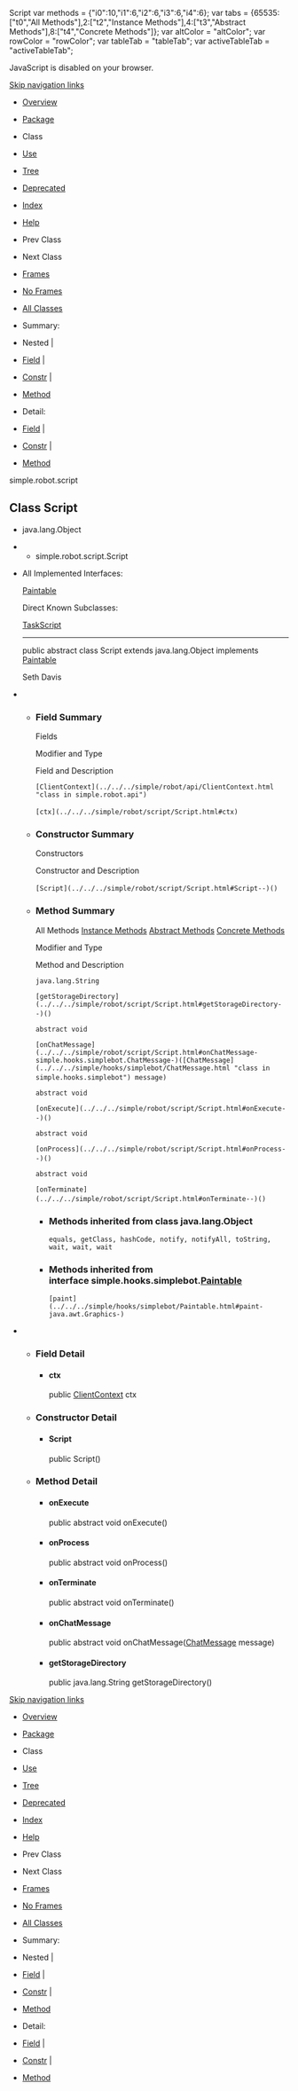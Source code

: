 Script   <!-- try { if (location.href.indexOf('is-external=true') == -1) { parent.document.title="Script"; } } catch(err) { } //--> var methods = {"i0":10,"i1":6,"i2":6,"i3":6,"i4":6}; var tabs = {65535:\["t0","All Methods"\],2:\["t2","Instance Methods"\],4:\["t3","Abstract Methods"\],8:\["t4","Concrete Methods"\]}; var altColor = "altColor"; var rowColor = "rowColor"; var tableTab = "tableTab"; var activeTableTab = "activeTableTab";

JavaScript is disabled on your browser.

[Skip navigation links](#skip.navbar.top "Skip navigation links")

*   [Overview](../../../overview-summary.html)
*   [Package](package-summary.html)
*   Class
*   [Use](class-use/Script.html)
*   [Tree](package-tree.html)
*   [Deprecated](../../../deprecated-list.html)
*   [Index](../../../index-files/index-1.html)
*   [Help](../../../help-doc.html)

*   Prev Class
*   Next Class

*   [Frames](../../../index.html?simple/robot/script/Script.html)
*   [No Frames](Script.html)

*   [All Classes](../../../allclasses-noframe.html)

<!-- allClassesLink = document.getElementById("allclasses\_navbar\_top"); if(window==top) { allClassesLink.style.display = "block"; } else { allClassesLink.style.display = "none"; } //-->

*   Summary: 
*   Nested | 
*   [Field](#field.summary) | 
*   [Constr](#constructor.summary) | 
*   [Method](#method.summary)

*   Detail: 
*   [Field](#field.detail) | 
*   [Constr](#constructor.detail) | 
*   [Method](#method.detail)

simple.robot.script

Class Script
------------

*   java.lang.Object
*   *   simple.robot.script.Script

*   All Implemented Interfaces:
    
    [Paintable](../../../simple/hooks/simplebot/Paintable.html "interface in simple.hooks.simplebot")
    
    Direct Known Subclasses:
    
    [TaskScript](../../../simple/hooks/scripts/task/TaskScript.html "class in simple.hooks.scripts.task")
    
    * * *
    
      
    
    public abstract class Script
    extends java.lang.Object
    implements [Paintable](../../../simple/hooks/simplebot/Paintable.html "interface in simple.hooks.simplebot")
    
    Seth Davis
    

*   *   ### Field Summary
        
        Fields 
        
        Modifier and Type
        
        Field and Description
        
        `[ClientContext](../../../simple/robot/api/ClientContext.html "class in simple.robot.api")`
        
        `[ctx](../../../simple/robot/script/Script.html#ctx)` 
        
    
    *   ### Constructor Summary
        
        Constructors 
        
        Constructor and Description
        
        `[Script](../../../simple/robot/script/Script.html#Script--)()` 
        
    
    *   ### Method Summary
        
        All Methods [Instance Methods](javascript:show\(2\);) [Abstract Methods](javascript:show\(4\);) [Concrete Methods](javascript:show\(8\);) 
        
        Modifier and Type
        
        Method and Description
        
        `java.lang.String`
        
        `[getStorageDirectory](../../../simple/robot/script/Script.html#getStorageDirectory--)()` 
        
        `abstract void`
        
        `[onChatMessage](../../../simple/robot/script/Script.html#onChatMessage-simple.hooks.simplebot.ChatMessage-)([ChatMessage](../../../simple/hooks/simplebot/ChatMessage.html "class in simple.hooks.simplebot") message)` 
        
        `abstract void`
        
        `[onExecute](../../../simple/robot/script/Script.html#onExecute--)()` 
        
        `abstract void`
        
        `[onProcess](../../../simple/robot/script/Script.html#onProcess--)()` 
        
        `abstract void`
        
        `[onTerminate](../../../simple/robot/script/Script.html#onTerminate--)()` 
        
        *   ### Methods inherited from class java.lang.Object
            
            `equals, getClass, hashCode, notify, notifyAll, toString, wait, wait, wait`
        
        *   ### Methods inherited from interface simple.hooks.simplebot.[Paintable](../../../simple/hooks/simplebot/Paintable.html "interface in simple.hooks.simplebot")
            
            `[paint](../../../simple/hooks/simplebot/Paintable.html#paint-java.awt.Graphics-)`

*   *   ### Field Detail
        
        *   #### ctx
            
            public [ClientContext](../../../simple/robot/api/ClientContext.html "class in simple.robot.api") ctx
            
    
    *   ### Constructor Detail
        
        *   #### Script
            
            public Script()
            
    
    *   ### Method Detail
        
        *   #### onExecute
            
            public abstract void onExecute()
            
        
        *   #### onProcess
            
            public abstract void onProcess()
            
        
        *   #### onTerminate
            
            public abstract void onTerminate()
            
        
        *   #### onChatMessage
            
            public abstract void onChatMessage([ChatMessage](../../../simple/hooks/simplebot/ChatMessage.html "class in simple.hooks.simplebot") message)
            
        
        *   #### getStorageDirectory
            
            public java.lang.String getStorageDirectory()
            

[Skip navigation links](#skip.navbar.bottom "Skip navigation links")

*   [Overview](../../../overview-summary.html)
*   [Package](package-summary.html)
*   Class
*   [Use](class-use/Script.html)
*   [Tree](package-tree.html)
*   [Deprecated](../../../deprecated-list.html)
*   [Index](../../../index-files/index-1.html)
*   [Help](../../../help-doc.html)

*   Prev Class
*   Next Class

*   [Frames](../../../index.html?simple/robot/script/Script.html)
*   [No Frames](Script.html)

*   [All Classes](../../../allclasses-noframe.html)

<!-- allClassesLink = document.getElementById("allclasses\_navbar\_bottom"); if(window==top) { allClassesLink.style.display = "block"; } else { allClassesLink.style.display = "none"; } //-->

*   Summary: 
*   Nested | 
*   [Field](#field.summary) | 
*   [Constr](#constructor.summary) | 
*   [Method](#method.summary)

*   Detail: 
*   [Field](#field.detail) | 
*   [Constr](#constructor.detail) | 
*   [Method](#method.detail)